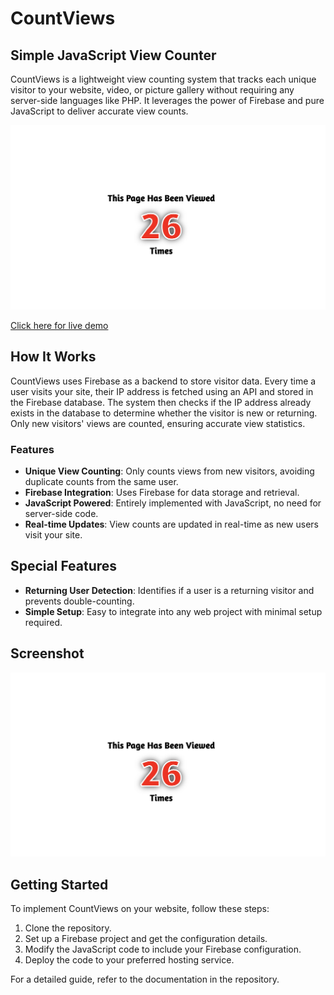 # CountViews

## Simple JavaScript View Counter

CountViews is a lightweight view counting system that tracks each unique visitor to your website, video, or picture gallery without requiring any server-side languages like PHP. It leverages the power of Firebase and pure JavaScript to deliver accurate view counts.

<a href="https://smkh-pro.github.io/CountViews/">
  <img src="images/screenshot.png" alt="CountViews Demo Screenshot">
</a>

[Click here for live demo](https://smkh-pro.github.io/CountViews/)

## How It Works

CountViews uses Firebase as a backend to store visitor data. Every time a user visits your site, their IP address is fetched using an API and stored in the Firebase database. The system then checks if the IP address already exists in the database to determine whether the visitor is new or returning. Only new visitors' views are counted, ensuring accurate view statistics.

### Features

- **Unique View Counting**: Only counts views from new visitors, avoiding duplicate counts from the same user.
- **Firebase Integration**: Uses Firebase for data storage and retrieval.
- **JavaScript Powered**: Entirely implemented with JavaScript, no need for server-side code.
- **Real-time Updates**: View counts are updated in real-time as new users visit your site.

## Special Features

- **Returning User Detection**: Identifies if a user is a returning visitor and prevents double-counting.
- **Simple Setup**: Easy to integrate into any web project with minimal setup required.

## Screenshot

![CountViews Screenshot](https://github.com/smkh-pro/CountViews/raw/main/images/screenshot.png)

## Getting Started

To implement CountViews on your website, follow these steps:

1. Clone the repository.
2. Set up a Firebase project and get the configuration details.
3. Modify the JavaScript code to include your Firebase configuration.
4. Deploy the code to your preferred hosting service.

For a detailed guide, refer to the documentation in the repository.



